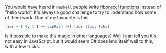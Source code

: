 You would have heard in `Haskell` people write [fibonacci functions](...link) instead of "hello world". It's always a good challenge to try to understand how some of them work. One of my favourite is this

```Haskell
fibs = [ 0, 1 ] ++ zipWith (+) fibs (tail fibs)
```

Is it possible to make this magic in other languages? Well I can tell you it's not easy in JavaScript, but it would seem C# does lend itself well to this, with a few tricks.

```C#

```

